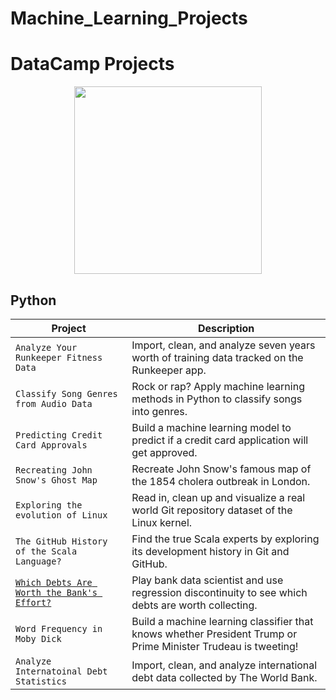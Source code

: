 # Machine_Learning_Projects



# DataCamp Projects

<p align="center"> 
<img src="https://cdn.datacamp.com/main-app/assets/brand/logos/DataCamp_Horizontal_RGB-d196011f63ebda76dc5c9772425cf9541b8639af842d5e5476ef10f2460ed1e4.png" width="300">
</p>

## Python
| Project | Description |
| --- | --- |
| `Analyze Your Runkeeper Fitness Data` | Import, clean, and analyze seven years worth of training data tracked on the Runkeeper app. |
| `Classify Song Genres from Audio Data` | Rock or rap? Apply machine learning methods in Python to classify songs into genres. |
| `Predicting Credit Card Approvals` | Build a machine learning model to predict if a credit card application will get approved. |
| `Recreating John Snow's Ghost Map` | Recreate John Snow's famous map of the 1854 cholera outbreak in London. |
| `Exploring the evolution of Linux` | Read in, clean up and visualize a real world Git repository dataset of the Linux kernel. |
| `The GitHub History of the Scala Language?` | Find the true Scala experts by exploring its development history in Git and GitHub. |
| [`Which Debts Are Worth the Bank's Effort?`](https://github.com/Tanmay-Jain/Machine_Learning_Projects/tree/master/Which%20Debts%20Are%20Worth%20the%20Bank's%20Effort%3F) | Play bank data scientist and use regression discontinuity to see which debts are worth collecting. |
| `Word Frequency in Moby Dick` | Build a machine learning classifier that knows whether President Trump or Prime Minister Trudeau is tweeting! |
| `Analyze Internatoinal Debt Statistics` | Import, clean, and analyze international debt data collected by The World Bank. |
